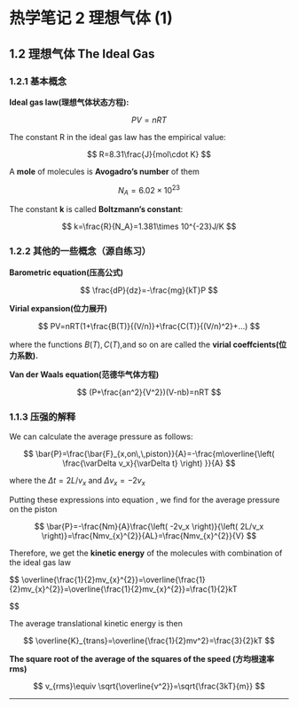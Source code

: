 # 热学笔记 2 理想气体 (1)

## 1.2 理想气体 The Ideal Gas

### 1.2.1 基本概念

**Ideal gas law(理想气体状态方程):**

$$
PV=nRT
$$

The constant R in the ideal gas law has the empirical value:

$$
R=8.31\frac{J}{mol\cdot K}
$$

A **mole** of molecules is **Avogadro’s number** of them

$$
N_A=6.02\times10^{23}
$$

The constant **k** is called **Boltzmann’s constant**:

$$
k=\frac{R}{N_A}=1.381\times 10^{-23}J/K
$$

### 1.2.2 其他的一些概念（源自练习）

**Barometric equation(压高公式)**

$$
\frac{dP}{dz}=-\frac{mg}{kT}P
$$

**Virial expansion(位力展开)**

$$
PV=nRT(1+\frac{B(T)}{(V/n)}+\frac{C(T)}{(V/n)^2}+...)
$$

where the functions $B(T),C(T)$,and so on are called the **virial coeffcients(位力系数).**

**Van der Waals equation(范德华气体方程)**

$$
(P+\frac{an^2}{V^2})(V-nb)=nRT
$$

### 1.1.3 **压强的解释**

We can calculate the average pressure as follows:

$$
\bar{P}=\frac{\bar{F}_{x,on\,\,piston}}{A}=-\frac{m\overline{\left( \frac{\varDelta v_x}{\varDelta t} \right) }}{A}
$$

where the $\Delta t=2L/v_x$ and $\Delta v_x=-2v_x$

Putting these expressions into equation , we find for the average pressure on the piston

$$
\bar{P}=-\frac{Nm}{A}\frac{\left( -2v_x \right)}{\left( 2L/v_x \right)}=\frac{Nmv_{x}^{2}}{AL}=\frac{Nmv_{x}^{2}}{V}
$$

Therefore, we get the **kinetic energy** of the molecules with combination of the ideal gas law

$$
\overline{\frac{1}{2}mv_{x}^{2}}=\overline{\frac{1}{2}mv_{x}^{2}}=\overline{\frac{1}{2}mv_{x}^{2}}=\frac{1}{2}kT

$$

The average translational kinetic energy is then

$$
\overline{K}_{trans}=\overline{\frac{1}{2}mv^2}=\frac{3}{2}kT
$$

**The square root of the average of the squares of the speed (方均根速率 rms)**

$$
v_{rms}\equiv \sqrt{\overline{v^2}}=\sqrt{\frac{3kT}{m}}
$$

---